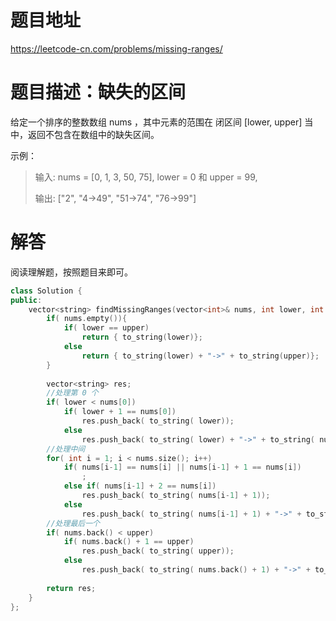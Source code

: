 
# 题目地址

https://leetcode-cn.com/problems/missing-ranges/

# 题目描述：缺失的区间

给定一个排序的整数数组 nums ，其中元素的范围在 闭区间 [lower, upper] 当中，返回不包含在数组中的缺失区间。

示例：
>输入: nums = [0, 1, 3, 50, 75], lower = 0 和 upper = 99,
>
>输出: ["2", "4->49", "51->74", "76->99"]



# 解答
阅读理解题，按照题目来即可。

```cpp
class Solution {
public:
    vector<string> findMissingRanges(vector<int>& nums, int lower, int upper) {
        if( nums.empty()){
            if( lower == upper)
                return { to_string(lower)};
            else
                return { to_string(lower) + "->" + to_string(upper)};
        }
        
        vector<string> res;
        //处理第 0 个
        if( lower < nums[0])
            if( lower + 1 == nums[0])
                res.push_back( to_string( lower));
            else
                res.push_back( to_string( lower) + "->" + to_string( nums[0] - 1));
        //处理中间
        for( int i = 1; i < nums.size(); i++)
            if( nums[i-1] == nums[i] || nums[i-1] + 1 == nums[i])
                ;
            else if( nums[i-1] + 2 == nums[i])
                res.push_back( to_string( nums[i-1] + 1));
            else 
                res.push_back( to_string( nums[i-1] + 1) + "->" + to_string( nums[i] - 1));
        //处理最后一个
        if( nums.back() < upper)
            if( nums.back() + 1 == upper)
                res.push_back( to_string( upper));
            else
                res.push_back( to_string( nums.back() + 1) + "->" + to_string( upper));
        
        return res;
    }
};
```
